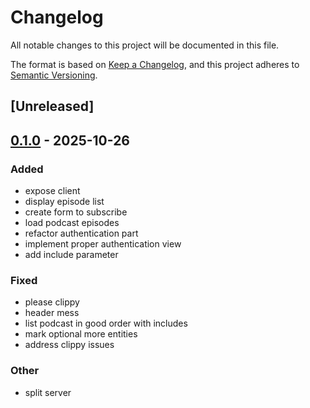 # Changelog

All notable changes to this project will be documented in this file.

The format is based on [Keep a Changelog](https://keepachangelog.com/en/1.0.0/),
and this project adheres to [Semantic Versioning](https://semver.org/spec/v2.0.0.html).

## [Unreleased]

## [0.1.0](https://github.com/jdrouet/entertainarr/releases/tag/entertainarr-adapter-http-v0.1.0) - 2025-10-26

### Added

- expose client
- display episode list
- create form to subscribe
- load podcast episodes
- refactor authentication part
- implement proper authentication view
- add include parameter

### Fixed

- please clippy
- header mess
- list podcast in good order with includes
- mark optional more entities
- address clippy issues

### Other

- split server
